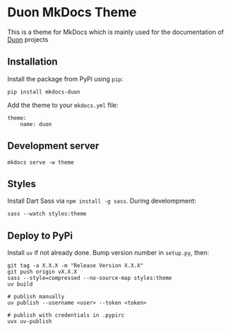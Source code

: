 Duon MkDocs Theme
=====================

This is a theme for MkDocs which is mainly used for the documentation of
[Duon](https://duon.sh) projects 

## Installation

Install the package from PyPi using `pip`:

    pip install mkdocs-duon

Add the theme to your `mkdocs.yml` file:

    theme:
        name: duon

## Development server

    mkdocs serve -w theme   

## Styles

Install Dart Sass via `npm install -g sass`. During develompment:

    sass --watch styles:theme

## Deploy to PyPi

Install `uv` if not already done. Bump version number in
`setup.py`, then:

    git tag -a X.X.X -m "Release Version X.X.X"
    git push origin vX.X.X
    sass --style=compressed --no-source-map styles:theme
    uv build

	# publish manually
    uv publish --username <user> --token <token>

	# publish with credentials in .pypirc	
	uvx uv-publish
